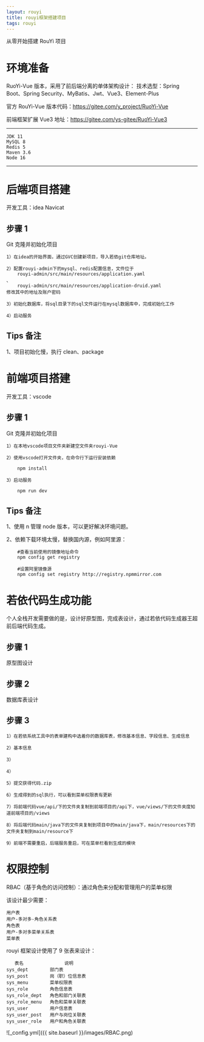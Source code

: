 ```yaml
---
layout: rouyi
title: rouyi框架搭建项目
tags: rouyi
---
```


从零开始搭建 RouYi 项目

# 环境准备

RuoYi-Vue 版本，采用了前后端分离的单体架构设计：
技术选型：Spring Boot、Spring Security、MyBatis、Jwt、Vue3、Element-Plus

官方 RouYi-Vue 版本代码：https://gitee.com/y_project/RuoYi-Vue

前端框架扩展 Vue3 地址：https://gitee.com/ys-gitee/RuoYi-Vue3

---

    JDK 11
    MySQL 8
    Redis 5
    Maven 3.6
    Node 16

---

# 后端项目搭建

开发工具：idea Navicat

## 步骤 1

Git 克隆并初始化项目

    1）在idea的开始界面，通过GVC创建新项目，导入若依git仓库地址。

    2）配置rouyi-admin下的mysql、redis配置信息，文件位于
        rouyi-admin/src/main/resources/application.yaml
    、
        rouyi-admin/src/main/resources/application-druid.yaml
    修改其中的地址及账户密码

    3）初始化数据库，将sql目录下的sql文件运行在mysql数据库中，完成初始化工作

    4）启动服务

## Tips 备注

1、项目初始化慢，执行 clean、package

# 前端项目搭建

开发工具：vscode

## 步骤 1

Git 克隆并初始化项目

    1）在本地vscode项目文件夹新建空文件夹rouyi-Vue

    2）使用vscode打开文件夹，在命令行下运行安装依赖

        npm install

    3）启动服务

        npm run dev

## Tips 备注

1、使用 n 管理 node 版本，可以更好解决环境问题。

2、依赖下载环境太慢，替换国内源，例如阿里源：

```
    #查看当前使用的镜像地址命令
    npm config get registry

    #设置阿里镜像源
    npm config set registry http://registry.npmmirror.com

```

# 若依代码生成功能

个人全栈开发需要做的是，设计好原型图，完成表设计，通过若依代码生成器王超前后端代码生成。

## 步骤 1

原型图设计

## 步骤 2

数据库表设计

## 步骤 3

    1）在若依系统工具中的表单建构中选着你的数据库表，修改基本信息、字段信息、生成信息

    2）基本信息

    3）

    4）

    5）提交获得代码.zip

    6）生成得到的sql执行，可以看到菜单权限表有更新

    7）将前端代码vue/api/下的文件夹复制到前端项目的/api下，vue/views/下的文件夹度知道前端项目的/views

    8）将后端代码main/java下的文件夹复制到项目中的main/java下，main/resources下的文件夹复制到main/resource下

    9）前端不需要重启，后端服务重启，可在菜单栏看到生成的模块

# 权限控制

RBAC（基于角色的访问控制）：通过角色来分配和管理用户的菜单权限

该设计最少需要：

    用户表
    用户-多对多-角色关系表
    角色表
    用户-多对多菜单关系表
    菜单表

rouyi 框架设计使用了 9 张表来设计：

       表名	            说明
    sys_dept	    部门表
    sys_post	    岗（职）位信息表
    sys_menu	    菜单权限表
    sys_role	    角色信息表
    sys_role_dept	角色和部门关联表
    sys_role_menu	角色和菜单关联表
    sys_user	    用户信息表
    sys_user_post	用户与岗位关联表
    sys_user_role	用户和角色关联表

![_config.yml]({{ site.baseurl }}/images/RBAC.png)
